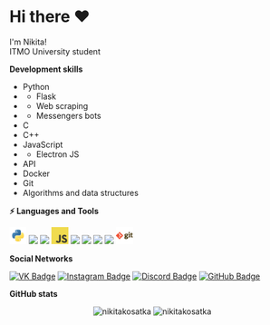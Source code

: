 # Hi there ❤️
I'm Nikita! <br>
ITMO University student

**Development skills**
- Python
- - Flask
- - Web scraping
- - Messengers bots
- C
- C++
- JavaScript
- - Electron JS
- API
- Docker
- Git
- Algorithms and data structures

**⚡ Languages and Tools**  

<code><img height="30" src="https://raw.githubusercontent.com/github/explore/80688e429a7d4ef2fca1e82350fe8e3517d3494d/topics/python/python.png"></code>
<code><img height="30" src="https://cdn.iconscout.com/icon/free/png-512/c-programming-569564.png"></code>
<code><img height="30" src="https://user-images.githubusercontent.com/42747200/46140125-da084900-c26d-11e8-8ea7-c45ae6306309.png"></code>
<code><img height="30" src="https://raw.githubusercontent.com/github/explore/80688e429a7d4ef2fca1e82350fe8e3517d3494d/topics/javascript/javascript.png"></code>
<code><img height="30" src="https://upload.wikimedia.org/wikipedia/commons/thumb/9/91/Electron_Software_Framework_Logo.svg/1200px-Electron_Software_Framework_Logo.svg.png"></code>
<code><img height="30" src="https://www.docker.com/sites/default/files/d8/2019-07/vertical-logo-monochromatic.png"></code>
<code><img height="30" src="https://upload.wikimedia.org/wikipedia/commons/thumb/1/1d/PyCharm_Icon.svg/1024px-PyCharm_Icon.svg.png"></code>
<code><img height="30" src="https://static-00.iconduck.com/assets.00/clion-icon-512x512-tvyolucv.png"></code>
<code><img height="30" src="https://raw.githubusercontent.com/github/explore/80688e429a7d4ef2fca1e82350fe8e3517d3494d/topics/git/git.png"></code>

**Social Networks**

[![VK Badge](https://img.shields.io/badge/-nikitakosatka-2687F5?style=flat-square&labelColor=1ca0f1&logo=vk&logoColor=white&link=https://vk.com/nikitakosatka)](https://vk.com/nikitakosatka) 
[![Instagram Badge](https://img.shields.io/badge/-kosatkanikita-D82B7E?style=flat-square&labelColor=E44560&logo=instagram&logoColor=white&link=https://instagram.com/kosatkanikita)](https://instagram.com/kosatkanikita) 
[![Discord Badge](https://img.shields.io/badge/-nikitalmx-5865f2?style=flat-square&labelColor=5865f2&logo=discord&logoColor=white&link=https://discord.com/nikitalmx#9103)](https://discord.com/nikitalmx#9103) 
[![GitHub Badge](https://img.shields.io/badge/-nikitakosatka-171c23?style=flat-square&labelColor=171c23&logo=github&logoColor=white&link=https://github.com/nikitakosatka)](https://github.com/nikitakosatka) 


**GitHub stats**
<p align="center"><img height=200 src="https://github-readme-stats.vercel.app/api?username=nikitakosatka&show_icons=true&theme=radical&count_private=true" alt="nikitakosatka" /> <img height=200 src="https://github-readme-stats.vercel.app/api/top-langs/?username=nikitakosatka&count_private=true&hide=tsql&langs_count=10&theme=radical&layout=compact" alt="nikitakosatka" /></p>
